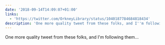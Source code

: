 ```yaml
---
date: '2018-09-14T14:09:07+01:00'
links:
  - 'https://twitter.com/OrkneyLibrary/status/1040187784684818434'
description: 'One more quality tweet from these folks, and I''m following them... '
---
```

One more quality tweet from these folks, and I'm following them... 
